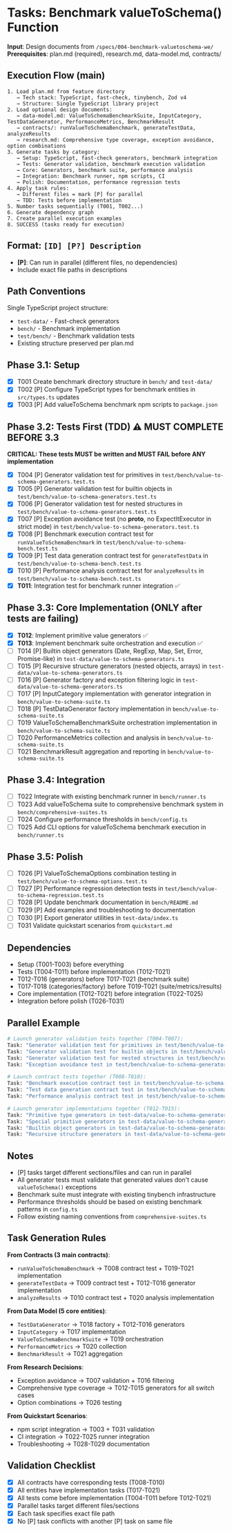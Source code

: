 # Tasks: Benchmark valueToSchema() Function

**Input**: Design documents from `/specs/004-benchmark-valuetoschema-we/`
**Prerequisites**: plan.md (required), research.md, data-model.md, contracts/

## Execution Flow (main)

```
1. Load plan.md from feature directory
   → Tech stack: TypeScript, fast-check, tinybench, Zod v4
   → Structure: Single TypeScript library project
2. Load optional design documents:
   → data-model.md: ValueToSchemaBenchmarkSuite, InputCategory, TestDataGenerator, PerformanceMetrics, BenchmarkResult
   → contracts/: runValueToSchemaBenchmark, generateTestData, analyzeResults
   → research.md: Comprehensive type coverage, exception avoidance, option combinations
3. Generate tasks by category:
   → Setup: TypeScript, fast-check generators, benchmark integration
   → Tests: Generator validation, benchmark execution validation
   → Core: Generators, benchmark suite, performance analysis
   → Integration: Benchmark runner, npm scripts, CI
   → Polish: Documentation, performance regression tests
4. Apply task rules:
   → Different files = mark [P] for parallel
   → TDD: Tests before implementation
5. Number tasks sequentially (T001, T002...)
6. Generate dependency graph
7. Create parallel execution examples
8. SUCCESS (tasks ready for execution)
```

## Format: `[ID] [P?] Description`

- **[P]**: Can run in parallel (different files, no dependencies)
- Include exact file paths in descriptions

## Path Conventions

Single TypeScript project structure:

- `test-data/` - Fast-check generators
- `bench/` - Benchmark implementation
- `test/bench/` - Benchmark validation tests
- Existing structure preserved per plan.md

## Phase 3.1: Setup

- [x] T001 Create benchmark directory structure in `bench/` and `test-data/`
- [x] T002 [P] Configure TypeScript types for benchmark entities in `src/types.ts` updates
- [x] T003 [P] Add valueToSchema benchmark npm scripts to `package.json`

## Phase 3.2: Tests First (TDD) ⚠️ MUST COMPLETE BEFORE 3.3

**CRITICAL: These tests MUST be written and MUST FAIL before ANY implementation**

- [x] T004 [P] Generator validation test for primitives in `test/bench/value-to-schema-generators.test.ts`
- [x] T005 [P] Generator validation test for builtin objects in `test/bench/value-to-schema-generators.test.ts`
- [x] T006 [P] Generator validation test for nested structures in `test/bench/value-to-schema-generators.test.ts`
- [x] T007 [P] Exception avoidance test (no **proto**, no ExpectItExecutor in strict mode) in `test/bench/value-to-schema-generators.test.ts`
- [x] T008 [P] Benchmark execution contract test for `runValueToSchemaBenchmark` in `test/bench/value-to-schema-bench.test.ts`
- [x] T009 [P] Test data generation contract test for `generateTestData` in `test/bench/value-to-schema-bench.test.ts`
- [x] T010 [P] Performance analysis contract test for `analyzeResults` in `test/bench/value-to-schema-bench.test.ts`
- [x] **T011**: Integration test for benchmark runner integration ✅

## Phase 3.3: Core Implementation (ONLY after tests are failing)

- [x] **T012**: Implement primitive value generators ✅
- [x] **T013**: Implement benchmark suite orchestration and execution ✅
- [ ] T014 [P] Builtin object generators (Date, RegExp, Map, Set, Error, Promise-like) in `test-data/value-to-schema-generators.ts`
- [ ] T015 [P] Recursive structure generators (nested objects, arrays) in `test-data/value-to-schema-generators.ts`
- [ ] T016 [P] Generator factory and exception filtering logic in `test-data/value-to-schema-generators.ts`
- [ ] T017 [P] InputCategory implementation with generator integration in `bench/value-to-schema-suite.ts`
- [ ] T018 [P] TestDataGenerator factory implementation in `bench/value-to-schema-suite.ts`
- [ ] T019 ValueToSchemaBenchmarkSuite orchestration implementation in `bench/value-to-schema-suite.ts`
- [ ] T020 PerformanceMetrics collection and analysis in `bench/value-to-schema-suite.ts`
- [ ] T021 BenchmarkResult aggregation and reporting in `bench/value-to-schema-suite.ts`

## Phase 3.4: Integration

- [ ] T022 Integrate with existing benchmark runner in `bench/runner.ts`
- [ ] T023 Add valueToSchema suite to comprehensive benchmark system in `bench/comprehensive-suites.ts`
- [ ] T024 Configure performance thresholds in `bench/config.ts`
- [ ] T025 Add CLI options for valueToSchema benchmark execution in `bench/runner.ts`

## Phase 3.5: Polish

- [ ] T026 [P] ValueToSchemaOptions combination testing in `test/bench/value-to-schema-options.test.ts`
- [ ] T027 [P] Performance regression detection tests in `test/bench/value-to-schema-regression.test.ts`
- [ ] T028 [P] Update benchmark documentation in `bench/README.md`
- [ ] T029 [P] Add examples and troubleshooting to documentation
- [ ] T030 [P] Export generator utilities in `test-data/index.ts`
- [ ] T031 Validate quickstart scenarios from `quickstart.md`

## Dependencies

- Setup (T001-T003) before everything
- Tests (T004-T011) before implementation (T012-T021)
- T012-T016 (generators) before T017-T021 (benchmark suite)
- T017-T018 (categories/factory) before T019-T021 (suite/metrics/results)
- Core implementation (T012-T021) before integration (T022-T025)
- Integration before polish (T026-T031)

## Parallel Example

```bash
# Launch generator validation tests together (T004-T007):
Task: "Generator validation test for primitives in test/bench/value-to-schema-generators.test.ts"
Task: "Generator validation test for builtin objects in test/bench/value-to-schema-generators.test.ts"
Task: "Generator validation test for nested structures in test/bench/value-to-schema-generators.test.ts"
Task: "Exception avoidance test in test/bench/value-to-schema-generators.test.ts"

# Launch contract tests together (T008-T010):
Task: "Benchmark execution contract test in test/bench/value-to-schema-bench.test.ts"
Task: "Test data generation contract test in test/bench/value-to-schema-bench.test.ts"
Task: "Performance analysis contract test in test/bench/value-to-schema-bench.test.ts"

# Launch generator implementations together (T012-T015):
Task: "Primitive type generators in test-data/value-to-schema-generators.ts"
Task: "Special primitive generators in test-data/value-to-schema-generators.ts"
Task: "Builtin object generators in test-data/value-to-schema-generators.ts"
Task: "Recursive structure generators in test-data/value-to-schema-generators.ts"
```

## Notes

- [P] tasks target different sections/files and can run in parallel
- All generator tests must validate that generated values don't cause `valueToSchema()` exceptions
- Benchmark suite must integrate with existing tinybench infrastructure
- Performance thresholds should be based on existing benchmark patterns in `config.ts`
- Follow existing naming conventions from `comprehensive-suites.ts`

## Task Generation Rules

**From Contracts (3 main contracts)**:

- `runValueToSchemaBenchmark` → T008 contract test + T019-T021 implementation
- `generateTestData` → T009 contract test + T012-T016 generator implementation
- `analyzeResults` → T010 contract test + T020 analysis implementation

**From Data Model (5 core entities)**:

- `TestDataGenerator` → T018 factory + T012-T016 generators
- `InputCategory` → T017 implementation
- `ValueToSchemaBenchmarkSuite` → T019 orchestration
- `PerformanceMetrics` → T020 collection
- `BenchmarkResult` → T021 aggregation

**From Research Decisions**:

- Exception avoidance → T007 validation + T016 filtering
- Comprehensive type coverage → T012-T015 generators for all switch cases
- Option combinations → T026 testing

**From Quickstart Scenarios**:

- npm script integration → T003 + T031 validation
- CI integration → T022-T025 runner integration
- Troubleshooting → T028-T029 documentation

## Validation Checklist

- [x] All contracts have corresponding tests (T008-T010)
- [x] All entities have implementation tasks (T017-T021)
- [x] All tests come before implementation (T004-T011 before T012-T021)
- [x] Parallel tasks target different files/sections
- [x] Each task specifies exact file path
- [x] No [P] task conflicts with another [P] task on same file
